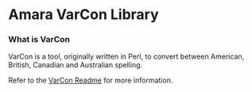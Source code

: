 Amara VarCon Library
====================

### What is VarCon

VarCon is a tool, originally written in Perl, to convert between American, British, Canadian and Australian spelling.

Refer to the [VarCon Readme](http://wordlist.aspell.net/varcon-readme/) for more information.
